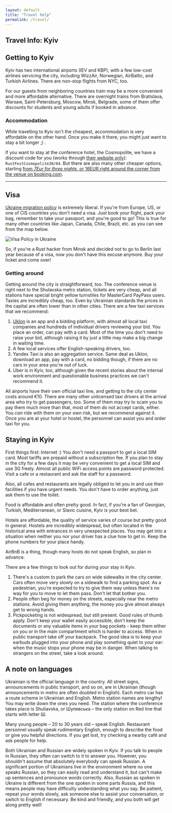 ```yaml
---
layout: default
title: "Travel help"
permalink: /travel/
---
```


<div class="popout" markdown="1">
  <section>
    <h1>Travel Info: Kyiv</h1>
  </section>
</div>

<section markdown="1">

## Getting to Kyiv

Kyiv has two international airports (IEV and KBP), with a few low-cost airlines servicing the city, including WizzAir, Norwegian, AirBaltic, and Turkish Airlines. There are non-stop flights from NYC, too.

For our guests from neighboring countries train may be a more convenient and more affordable alternative. There are overnight trains from Bratislava, Warsaw, Saint-Petersburg, Moscow, Minsk, Belgrade, some of them offer discounts for students and young adults if booked in advance.

### Accommodation

While travelling to Kyiv isn't the cheapest, accommodation is very affordable on the other hand. Once you make it there, you might just want to stay a bit longer ;) .

If you want to stay at the conference hotel, the Cosmopolite, we have a discount code for you (works through [their website only](http://cosmopolite-kiev.com/)): `RustFestCosmopolite30/04`. But there are also many other cheaper options, starting [from _7Eur for three nights_, or 16EUR right around the corner from the venue on booking.com](https://www.booking.com/hotel/ua/hostel-fishka.html?aid=304142;checkin=2017-04-28;checkout=2017-05-01;room1=A;homd=1;atlas_src=sr_iw_title#map_opened-map-header-cta).


----


## Visa

[Ukraine migration policy](https://en.wikipedia.org/wiki/Visa_policy_of_Ukraine) is extremely liberal. If you're from Europe, US, or one of CIS countries you don't need a visa. Just book your flight, pack your bag, remember to take your passport, and you're good to go! This is true for many other countries like Japan, Canada, Chile, Brazil, etc. as you can see from the map below.

![Visa Policy in Ukraine](https://upload.wikimedia.org/wikipedia/commons/5/5e/Visa_policy_of_Ukraine.png)

So, if you're a Rust hacker from Minsk and decided not to go to Berlin last year because of a visa, now you don't have this excuse anymore. Buy your ticket and come over!

### Getting around

Getting around the city is straightforward, too. The conference venue is right next to the Shulavska metro station, tickets are very cheap, and all stations have special bright yellow turnstiles for MasterCard PayPass users. Taxies are incredibly cheap, too. Even by Ukrainian standards the prices in the capital are often lower than in other cities. There are a few taxi services that we recommend:
 
 1. [Uklon](https://ssl.uklon.com.ua/) is an app and a bidding platform, with almost all local taxi companies and hundreds of individual drivers reviewing your bid. You place an order, can pay with a card. Most of the time you don't need to raise your bid, although raising it by just a little may make a big change in waiting time.
 2. A few local services offer English-speaking drivers, too. <!--TODO -->
 3. Yandex Taxi is also an aggregation service. Same deal as Uklon, download an app, pay with a card, no bidding though, if there are no cars in your area you're out of luck.
 4. Uber is in Kyiv, too, although given the recent stories about the internal work environment and questionable business practices we can't recommend it.

All airports have their own official taxi line, and getting to the city center costs around €10. There are many other unlicensed taxi drivers at the arrival area who try to get passengers, too. Some of them may try to scam you to pay them much more than that, most of them do not accept cards, either. You _can_ ride with them on your own risk, but we recommend against it. Once you are at your hotel or hostel, the personnel can assist you and order taxi for you.


## Staying in Kyiv

First things first: Internet :) You don't need a passport to get a local SIM card. Most tariffs are prepaid without a subscription fee. If you plan to stay in the city for a few days it may be very convenient to get a local SIM and use 3G freely. Almost all public WiFi access points are password protected. Visit a cafe or a restaurant and ask the staff for a password.

Also, all cafes and restaurants are legally obliged to let you in and use their facilities if you have urgent needs. You don't have to order anything, just ask them to use the toilet.

Food is affordable and often pretty good. In fact, if you're a fan of Georgian, Turkish, Mediterranean, or Slavic cuisine, Kyiv is your best bet.

Hotels are affordable, the quality of service varies of course but pretty good in general. Hostels are incredibly widespread, but often located in the historical area with entrances in very unexpected places. You may get into a situation when neither you nor your driver has a clue how to get in. Keep the phone numbers for your place handy.

AirBnB is a thing, though many hosts do not speak English, so plan in advance.

There are a few things to look out for during your stay in Kyiv.

 1. There's a custom to park the cars on wide sidewalks in the city center. Cars often move very slowly on a sidewalk to find a parking spot. As a pedestrian, you're expected to try to give them way unless there's no way for you to move to let them pass. Don't let that bother you.
 2. People often beg for money on the streets, especially near the metro stations. Avoid giving them anything, the money you give almost always get to wrong hands.
 3. Pickpocketing is not widespread, but still present. Good rules of thumb apply. Don't keep your wallet easily accessible, don't keep the documents or any valuable items in your bag pockets - keep them either on you or in the main compartment which is harder to access. When in public transport take off your backpack. The good idea is to keep your earbuds plugged into your phone and play something quiet to your ear: when the music stops your phone may be in danger. When talking to strangers on the street, take a look around.

## A note on languages

Ukrainian is the official language in the country. All street signs, announcements in public transport, and so on, are in Ukrainian (though announcements in metro are often doubled in English). Each metro car has a route scheme in Ukrainian and English. Metro station names are lengthy! You may write down the ones you need. The station where the conference takes place is Shuliavska, or Шулявська – the only station on Red line that starts with letter Ш.

Many young people – 20 to 30 years old – speak English. Restaurant personnel usually speak rudimentary English, enough to describe the food or give you helpful directions. If you get lost, try checking a nearby café and ask people for help.

Both Ukrainian and Russian are widely spoken in Kyiv. If you talk to people in Russian, they often can switch to it to answer you. However, you shouldn't assume that absolutely everybody can speak Russian. A significant portion of Ukrainians live in the environment where no one speaks Russian, so they can easily read and understand it, but can't make up sentences and pronounce words correctly. Also, Russian as spoken in Ukraine is different from the one spoken in some parts Russia, and this means people may have difficulty understanding what you say. Be patient, repeat your words slowly, ask someone else to assist your conversation, or switch to English if necessary. Be kind and friendly, and you both will get along pretty well!

</section>

